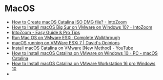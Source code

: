 # MacOS

- [How to Create macOS Catalina ISO DMG file? - IntoZoom](https://intozoom.com/how-to-create-macos-catalina-iso-dmg-file/)
- [How to Install macOS Big Sur on VMware on Windows 10? - IntoZoom](https://intozoom.com/how-to-install-macos-big-sur-on-vmware-on-windows-10/)
- [IntoZoom - Easy Guide & Pro Tips](https://intozoom.com/)
- [Run Mac OS on VMware ESXi: Complete Walkthrough](https://www.nakivo.com/blog/run-mac-os-on-vmware-esxi/)
- [macOS running on VMWare ESXi 7 | David's Opinions](https://dgwilson.wordpress.com/2021/01/05/macos-running-on-vmware-esxi-7/)
- [Install macOS Catalina on VMware [New Method] - YouTube](https://www.youtube.com/watch?v=SLMoho3Tp54)
- [How to Install macOS Catalina on VMware on Windows 10 - PC - macOS Catalina](https://www.wikigain.com/install-macos-catalina-on-vmware-on-windows/)
- [How to Install macOS Catalina on VMware Workstation 16 pro Windows 10](https://shaadlife.com/macos-catalina-on-vmware/)
- 
